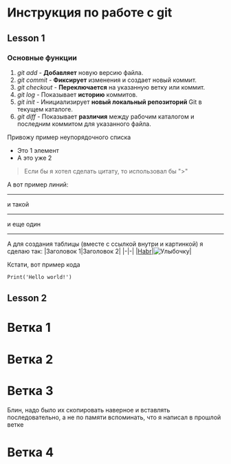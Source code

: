 # Инструкция по работе с git

## Lesson 1
### Основные функции

1. *git add* - **Добавляет** новую версию файла.
2. _git commit_ - **Фиксирует** изменения и создает новый коммит.
3. *git checkout* - **Переключается** на указанную ветку или коммит.
4. _git log_ - Показывает __историю__ коммитов.
5. *git init* - Инициализирует **новый локальный репозиторий** Git в текущем каталоге.
6. *git diff* - Показывает __различия__ между рабочим каталогом и последним коммитом для указанного файла.

Привожу пример неупорядочного списка
- Это 1 элемент
- А это уже 2

> Если бы я хотел сделать цитату, то использовал бы ">"


А вот пример линий:

---
и такой
***
и еще один
___

А для создания таблицы (вместе с ссылкой внутри и картинкой) я сделаю так:
|Заголовок 1|Заголовок 2|
|-|-|
|[Habr](https://habr.com/ru/articles/541258/)|![Улыбочку](smile.png)|



Кстати, вот пример кода
```
Print('Hello world!')
```


## Lesson 2

# Ветка 1

# Ветка 2

# Ветка 3
Блин, надо было их скопировать наверное и вставлять последовательно, а не по памяти вспоминать, что я написал в прошлой ветке
# Ветка 4

